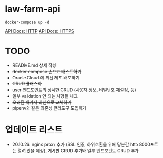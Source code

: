 # law-farm-api
<pre><code>docker-compose up -d 
</code></pre>
[API Docs: HTTP](http://api.fotone.moe:8000/docs)
[API Docs: HTTPS](https://api.fotone.moe/docs)   

# TODO

- README.md 상세 작성
- ~~docker-compose 손보고 태스트하기~~
- ~~Oracle Cloud 에 최신 레포 배포하기~~
- ~~CRUD 클래스화~~
- ~~user 엔드포인트의 상세한 CRUD (사용자 정보, 비밀번호 재설정, 등)~~
- 일부 validation 안 되는 사항들 체크
- ~~오래된 패키지 최신으로 교체하기~~
- pipenv와 같은 의존성 관리도구 도입하기

# 업데이트 리스트

- 20.10.26: nginx proxy 추가 (SSL 인증, 하위호환을 위해 당분간 http 8000포트는 열려 있을 예정), 게시판 CRUD 추가와 일부 엔드포인트 CRUD 추가

